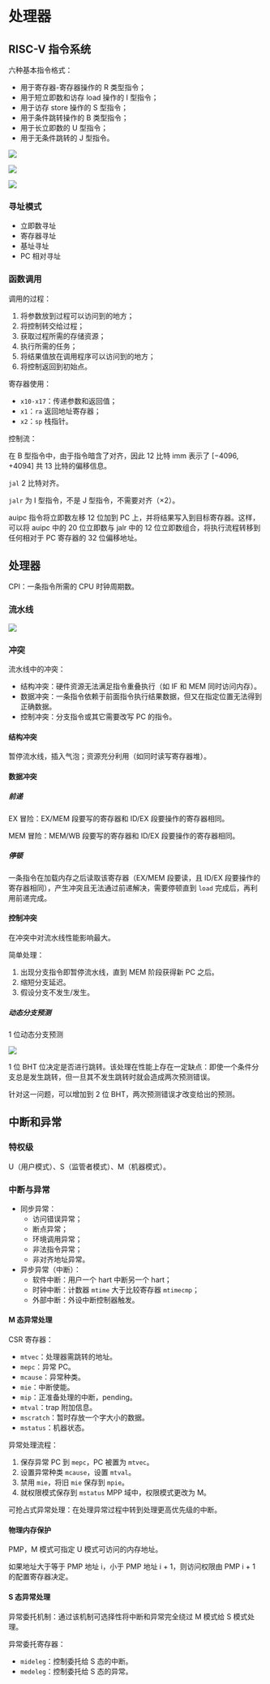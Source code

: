 # 处理器

## RISC-V 指令系统

六种基本指令格式：

- 用于寄存器-寄存器操作的 R 类型指令；
- 用于短立即数和访存 load 操作的 I 型指令；
- 用于访存 store 操作的 S 型指令；
- 用于条件跳转操作的 B 类型指令；
- 用于长立即数的 U 型指令；
- 用于无条件跳转的 J 型指令。

![](./img/risc-v1.PNG)

![](./img/risc-v2.PNG)

![](./img/risc-v_format.PNG)

### 寻址模式

- 立即数寻址
- 寄存器寻址
- 基址寻址
- PC 相对寻址

### 函数调用

调用的过程：

1. 将参数放到过程可以访问到的地方；
2. 将控制转交给过程；
3. 获取过程所需的存储资源；
4. 执行所需的任务；
5. 将结果值放在调用程序可以访问到的地方；
6. 将控制返回到初始点。

寄存器使用：

- `x10-x17`：传递参数和返回值；
- `x1`：`ra` 返回地址寄存器；
- `x2`：`sp` 栈指针。

控制流：

在 B 型指令中，由于指令暗含了对齐，因此 12 比特 imm 表示了 $[-4096, +4094]$ 共 13 比特的偏移信息。

`jal` 2 比特对齐。

`jalr` 为 I 型指令，不是 J 型指令，不需要对齐（$\times 2$）。

auipc 指令将立即数左移 12 位加到 PC 上，并将结果写入到目标寄存器。这样，可以将 auipc 中的 20 位立即数与 jalr 中的 12 位立即数组合，将执行流程转移到任何相对于 PC 寄存器的 32 位偏移地址。

## 处理器

CPI：一条指令所需的 CPU 时钟周期数。

### 流水线

![](./img/pipeline.PNG)

### 冲突

流水线中的冲突：

- 结构冲突：硬件资源无法满足指令重叠执行（如 IF 和 MEM 同时访问内存）。
- 数据冲突：一条指令依赖于前面指令执行结果数据，但又在指定位置无法得到正确数据。
- 控制冲突：分支指令或其它需要改写 PC 的指令。

#### 结构冲突

暂停流水线，插入气泡；资源充分利用（如同时读写寄存器堆）。

#### 数据冲突

##### 前递

EX 冒险：EX/MEM 段要写的寄存器和 ID/EX 段要操作的寄存器相同。

MEM 冒险：MEM/WB 段要写的寄存器和 ID/EX 段要操作的寄存器相同。

##### 停顿

一条指令在加载内存之后读取该寄存器（EX/MEM 段要读，且 ID/EX 段要操作的寄存器相同），产生冲突且无法通过前递解决，需要停顿直到 `load` 完成后，再利用前递完成。

#### 控制冲突

在冲突中对流水线性能影响最大。

简单处理：

1. 出现分支指令即暂停流水线，直到 MEM 阶段获得新 PC 之后。
2. 缩短分支延迟。
3. 假设分支不发生/发生。

##### 动态分支预测

1 位动态分支预测

![](./img/btb.PNG)

1 位 BHT 位决定是否进行跳转。该处理在性能上存在一定缺点：即使一个条件分支总是发生跳转，但一旦其不发生跳转时就会造成两次预测错误。

针对这一问题，可以增加到 2 位 BHT，两次预测错误才改变给出的预测。

## 中断和异常

### 特权级

U（用户模式）、S（监管者模式）、M（机器模式）。

### 中断与异常

- 同步异常：
    - 访问错误异常；
    - 断点异常；
    - 环境调用异常；
    - 非法指令异常；
    - 非对齐地址异常。
- 异步异常（中断）：
    - 软件中断：用户一个 hart 中断另一个 hart；
    - 时钟中断：计数器 `mtime` 大于比较寄存器 `mtimecmp`；
    - 外部中断：外设中断控制器触发。

#### M 态异常处理

CSR 寄存器：

- `mtvec`：处理器需跳转的地址。
- `mepc`：异常 PC。
- `mcause`：异常种类。
- `mie`：中断使能。
- `mip`：正准备处理的中断，pending。
- `mtval`：trap 附加信息。
- `mscratch`：暂时存放一个字大小的数据。
- `mstatus`：机器状态。

异常处理流程：

1. 保存异常 PC 到 `mepc`，PC 被置为 `mtvec`。
2. 设置异常种类 `mcause`，设置 `mtval`。
3. 禁用 `mie`，将旧 `mie` 保存到 `mpie`。
4. 就权限模式保存到 `mstatus` MPP 域中，权限模式更改为 M。

可抢占式异常处理：在处理异常过程中转到处理更高优先级的中断。

#### 物理内存保护

PMP，M 模式可指定 U 模式可访问的内存地址。

如果地址大于等于 PMP 地址 i，小于 PMP 地址 i + 1，则访问权限由 PMP i + 1 的配置寄存器决定。

#### S 态异常处理

异常委托机制：通过该机制可选择性将中断和异常完全绕过 M 模式给 S 模式处理。

异常委托寄存器：

- `mideleg`：控制委托给 S 态的中断。
- `medeleg`：控制委托给 S 态的异常。